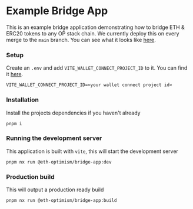 # Example Bridge App

This is an example bridge application demonstrating how to bridge ETH & ERC20 tokens to any OP stack chain. We currently deploy this on every merge to the `main` branch. You can see what it looks like [here](https://main--magnificent-licorice-5d2277.netlify.app/).

### Setup

Create an `.env` and add `VITE_WALLET_CONNECT_PROJECT_ID` to it. You can find it [here](https://cloud.walletconnect.com/app/project).

```
VITE_WALLET_CONNECT_PROJECT_ID=<your wallet connect project id>
```

### Installation

Install the projects dependencies if you haven't already

```
pnpm i
```

### Running the development server

This application is built with `vite`, this will start the development server

```
pnpm nx run @eth-optimism/bridge-app:dev
```

### Production build

This will output a production ready build

```
pnpm nx run @eth-optimism/bridge-app:build
```
